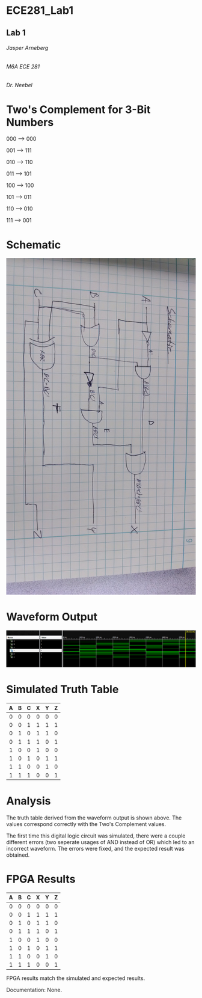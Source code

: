 ECE281_Lab1
===========

## Lab 1
###### Jasper Arneberg
###### M6A ECE 281
###### Dr. Neebel

# Two's Complement for 3-Bit Numbers
000 --> 000

001 --> 111

010 --> 110

011 --> 101

100 --> 100

101 --> 011

110 --> 010

111 --> 001

# Schematic
![alt text](https://github.com/JasperArneberg/ECE281_Lab1/blob/master/schematic2.jpg?raw=true "Schematic")

# Waveform Output
![alt text](https://github.com/JasperArneberg/ECE281_Lab1/blob/master/waveform2.png?raw=true "Screenshot")

# Simulated Truth Table
| A | B | C | X | Y | Z |
| :--: | :--: | :--: | :--: | :--: | :--: |
| 0 | 0 | 0 | 0 | 0 | 0 |
| 0 | 0 | 1 | 1 | 1 | 1 |
| 0 | 1 | 0 | 1 | 1 | 0 |
| 0 | 1 | 1 | 1 | 0 | 1 |
| 1 | 0 | 0 | 1 | 0 | 0 |
| 1 | 0 | 1 | 0 | 1 | 1 |
| 1 | 1 | 0 | 0 | 1 | 0 |
| 1 | 1 | 1 | 0 | 0 | 1 |

# Analysis
The truth table derived from the waveform output is shown above. The values correspond correctly with the Two's Complement values.

The first time this digital logic circuit was simulated, there were a couple different errors (two seperate usages of AND instead of OR) which led to an incorrect waveform. The errors were fixed, and the expected result was obtained.

# FPGA Results
| A | B | C | X | Y | Z |
| :--: | :--: | :--: | :--: | :--: | :--: |
| 0 | 0 | 0 | 0 | 0 | 0 |
| 0 | 0 | 1 | 1 | 1 | 1 |
| 0 | 1 | 0 | 1 | 1 | 0 |
| 0 | 1 | 1 | 1 | 0 | 1 |
| 1 | 0 | 0 | 1 | 0 | 0 |
| 1 | 0 | 1 | 0 | 1 | 1 |
| 1 | 1 | 0 | 0 | 1 | 0 |
| 1 | 1 | 1 | 0 | 0 | 1 |

FPGA results match the simulated and expected results.

Documentation: None.
